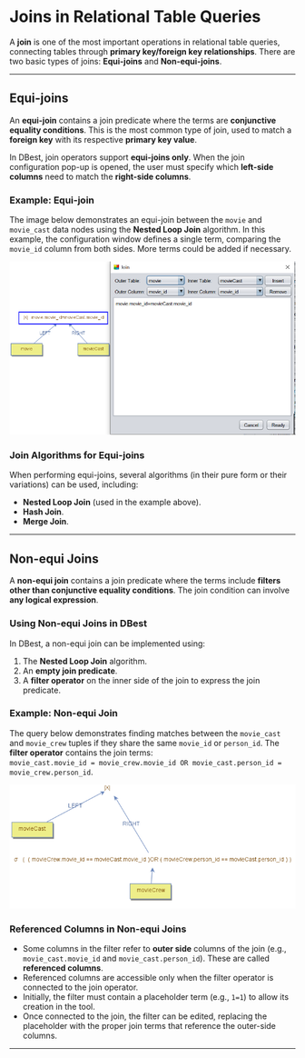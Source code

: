 # Joins in Relational Table Queries

A **join** is one of the most important operations in relational table queries, connecting tables through **primary key/foreign key relationships**. There are two basic types of joins: **Equi-joins** and **Non-equi-joins**.

---

## **Equi-joins**

An **equi-join** contains a join predicate where the terms are **conjunctive equality conditions**. This is the most common type of join, used to match a **foreign key** with its respective **primary key value**. 

In DBest, join operators support **equi-joins only**. When the join configuration pop-up is opened, the user must specify which **left-side columns** need to match the **right-side columns**.

### **Example: Equi-join**

The image below demonstrates an equi-join between the `movie` and `movie_cast` data nodes using the **Nested Loop Join** algorithm. In this example, the configuration window defines a single term, comparing the `movie_id` column from both sides. More terms could be added if necessary.

![Equi-join Example](assets/images/equi-join.png)

### **Join Algorithms for Equi-joins**
When performing equi-joins, several algorithms (in their pure form or their variations) can be used, including:
- **Nested Loop Join** (used in the example above).
- **Hash Join**.
- **Merge Join**.

---

## **Non-equi Joins**

A **non-equi join** contains a join predicate where the terms include **filters other than conjunctive equality conditions**. The join condition can involve **any logical expression**.

### **Using Non-equi Joins in DBest**
In DBest, a non-equi join can be implemented using:
1. The **Nested Loop Join** algorithm.
2. An **empty join predicate**.
3. A **filter operator** on the inner side of the join to express the join predicate.

### **Example: Non-equi Join**

The query below demonstrates finding matches between the `movie_cast` and `movie_crew` tuples if they share the same `movie_id` or `person_id`. The **filter operator** contains the join terms:  
`movie_cast.movie_id = movie_crew.movie_id OR movie_cast.person_id = movie_crew.person_id`.

![Non-equi Join Example](assets/images/non-equi-join.png)

### **Referenced Columns in Non-equi Joins**
- Some columns in the filter refer to **outer side** columns of the join (e.g., `movie_cast.movie_id` and `movie_cast.person_id`). These are called **referenced columns**.
- Referenced columns are accessible only when the filter operator is connected to the join operator.
- Initially, the filter must contain a placeholder term (e.g., `1=1`) to allow its creation in the tool.
- Once connected to the join, the filter can be edited, replacing the placeholder with the proper join terms that reference the outer-side columns.

---

